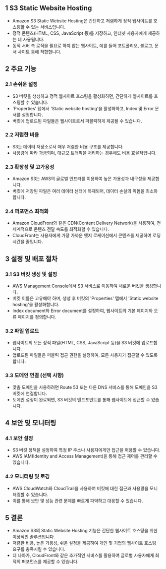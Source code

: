 ## 1 S3 Static Website Hosting

- Amazon S3 Static Website Hosting은 간단하고 저렴하게 정적 웹사이트를 호스팅할 수 있는 서비스입니다.
- 정적 콘텐츠(HTML, CSS, JavaScript 등)를 저장하고, 인터넷 사용자에게 제공하는 데 사용됩니다.
- 동적 서버 측 로직을 필요로 하지 않는 웹사이트, 예를 들어 포트폴리오, 블로그, 문서 사이트 등에 적합합니다.



## 2 주요 기능

### 2.1 손쉬운 설정

- S3 버킷을 생성하고 정적 웹사이트 호스팅을 활성화하면, 간단하게 웹사이트를 호스팅할 수 있습니다.
- 'Properties' 탭에서 'Static website hosting'을 활성화하고, Index 및 Error 문서를 설정합니다.
- 버킷에 업로드된 파일들은 웹사이트로서 퍼블릭하게 제공될 수 있습니다.



### 2.2 저렴한 비용

- S3는 데이터 저장소로서 매우 저렴한 비용 구조를 제공합니다.
- 사용량에 따라 과금되며, 대규모 트래픽을 처리하는 경우에도 비용 효율적입니다.



### 2.3 확장성 및 고가용성

- Amazon S3는 AWS의 글로벌 인프라를 이용하여 높은 가용성과 내구성을 제공합니다.
- 버킷에 저장된 파일은 여러 데이터 센터에 복제되어, 데이터 손실의 위험을 최소화합니다.



### 2.4 퍼포먼스 최적화

- Amazon CloudFront와 같은 CDN(Content Delivery Network)을 사용하여, 전 세계적으로 콘텐츠 전달 속도를 최적화할 수 있습니다.
- CloudFront는 사용자에게 가장 가까운 엣지 로케이션에서 콘텐츠를 제공하여 로딩 시간을 줄입니다.



## 3 설정 및 배포 절차

### 3.1 S3 버킷 생성 및 설정

- AWS Management Console에서 S3 서비스로 이동하여 새로운 버킷을 생성합니다.
- 버킷 이름은 고유해야 하며, 생성 후 버킷의 'Properties' 탭에서 'Static website hosting'을 활성화합니다.
- Index document와 Error document를 설정하여, 웹사이트의 기본 페이지와 오류 페이지를 정의합니다.



### 3.2 파일 업로드

- 웹사이트의 모든 정적 파일(HTML, CSS, JavaScript 등)을 S3 버킷에 업로드합니다.
- 업로드된 파일들은 퍼블릭 접근 권한을 설정하여, 모든 사용자가 접근할 수 있도록 합니다.



### 3.3 도메인 연결 (선택 사항)

- 맞춤 도메인을 사용하려면 Route 53 또는 다른 DNS 서비스를 통해 도메인을 S3 버킷에 연결합니다.
- 도메인 설정이 완료되면, S3 버킷의 엔드포인트를 통해 웹사이트에 접근할 수 있습니다.



## 4 보안 및 모니터링

### 4.1 보안 설정

- S3 버킷 정책을 설정하여 특정 IP 주소나 사용자에게만 접근을 허용할 수 있습니다.
- AWS IAM(Identity and Access Management)을 통해 접근 제어를 관리할 수 있습니다.



### 4.2 모니터링 및 로깅

- AWS CloudWatch와 CloudTrail을 사용하여 버킷에 대한 접근과 사용량을 모니터링할 수 있습니다.
- 이를 통해 보안 및 성능 관련 문제를 빠르게 파악하고 대응할 수 있습니다.



## 5 결론

- Amazon S3의 Static Website Hosting 기능은 간단한 웹사이트 호스팅을 위한 이상적인 솔루션입니다.
- 저렴한 비용, 높은 가용성, 쉬운 설정을 제공하여 개인 및 기업의 웹사이트 호스팅 요구를 충족시킬 수 있습니다.
- 더 나아가, CloudFront와 같은 추가적인 서비스를 활용하여 글로벌 사용자에게 최적의 퍼포먼스를 제공할 수 있습니다.